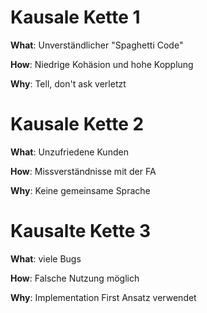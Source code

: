# Kausale Kette 1

**What**: Unverständlicher "Spaghetti Code"

**How**: Niedrige Kohäsion und hohe Kopplung

**Why**: Tell, don't ask verletzt

# Kausale Kette 2

**What**: Unzufriedene Kunden

**How**: Missverständnisse mit der FA

**Why**: Keine gemeinsame Sprache

# Kausalte Kette 3

**What**: viele Bugs

**How**: Falsche Nutzung möglich

**Why**: Implementation First Ansatz verwendet
